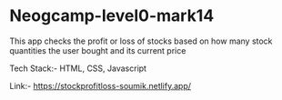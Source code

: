 # Neogcamp-level0-mark14
This app checks the profit or loss of stocks based on how many stock quantities the user bought and its current price

Tech Stack:- HTML, CSS, Javascript

Link:- https://stockprofitloss-soumik.netlify.app/
